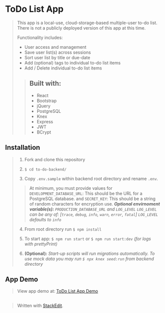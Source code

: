 
# ToDo List App
> This app is a local-use, cloud-storage-based multiple-user to-do list.
> There is not a publicly deployed version of this app at this time.
> 
> Functionality includes:
> - User access and management
> - Save user list(s) across sessions
> - Sort user list by title or due-date
> - Add (optional) tags to individual to-do list items
> - Add / Delete individual to-do list items
>
>>## Built with:
>>- React
>>- Bootstrap
>>- jQuery
>>- PostgreSQL
>>- Knex
>>- Express
>>- JWT
>>- BCrypt

## Installation
>  1. Fork and clone this repository
>  
>  2. `$ cd to-do-backend/` 
>  
>  3. Copy `.env.sample` within backend root directory and rename `.env`. 
>  
>>  At minimum, you must provide values for 
>>  `DEVELOPMENT_DATABASE_URL`: This should be the URL for a PostgreSQL database.
>>  and
>>  `SECRET_KEY`: This should be a string of random characters for encryption use.
>>  ***Optional envirnoment variable(s):** `PRODUCTION_DATABASE_URL` and `LOG_LEVEL`*
>>  *`LOG_LEVEL` can be any of: [`trace`, `debug`, `info`, `warn`, `error`, `fatal`]*
>>  *`LOG_LEVEL` defaults to `info`*
>  
>  4. From root directory run `$ npm install`
>  
>  5. To start app: `$ npm run start` or `$ npm run start:dev` *(for logs with prettyPrint)*
>  
>  6. **(Optional):** *Start-up scripts will run migrations automatically. To use mock data you may run `$ npx knex seed:run` from backend directory*



## App Demo
> View app demo at: [ToDo List App Demo](https://drive.google.com/file/d/1rqmO5SDo1EKWP5KpjgBxIVe1aDRzX2_O/view?usp=sharing)
##
> Written with [StackEdit](https://stackedit.io/).
